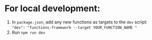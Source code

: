 # For local development:
1. In `package.json`, add any new functions as targets to the `dev` script:
`
"dev": "functions-framework --target YOUR_FUNCTION_NAME "
`
2. Run `npm run dev`
